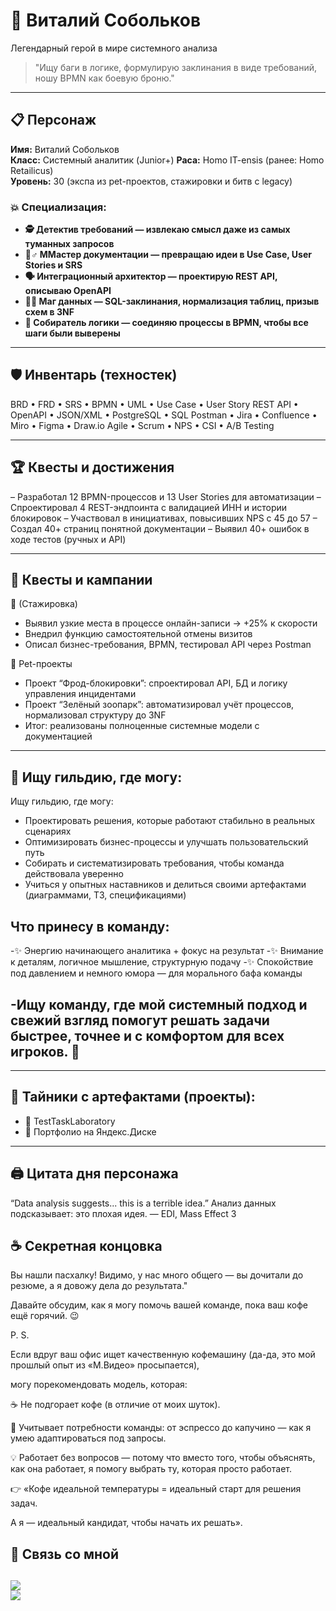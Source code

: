 # 🧙 Виталий Собольков
Легендарный герой в мире системного анализа  

> "Ищу баги в логике, формулирую заклинания в виде требований, ношу BPMN как боевую броню."

---

## 📋 Персонаж  
**Имя:** Виталий Собольков  
**Класс:** Системный аналитик (Junior+)
**Раса:** Homo IT-ensis (ранее: Homo Retailicus)  
**Уровень:** 30 (экспа из pet-проектов, стажировки и битв с legacy)

### 💥 Специализация:  
- **🕵️ Детектив требований — извлекаю смысл даже из самых туманных запросов**  
- **🧠♂️ ММастер документации — превращаю идеи в Use Case, User Stories и SRS**
- **🗣️ Интеграционный архитектор — проектирую REST API, описываю OpenAPI**  
- **🧙‍♂️ Маг данных — SQL-заклинания, нормализация таблиц, призыв схем в 3NF**
- **🧩 Собиратель логики — соединяю процессы в BPMN, чтобы все шаги были выверены**

---

## 🛡️ Инвентарь (техностек)
BRD • FRD • SRS • BPMN • UML • Use Case • User Story
REST API • OpenAPI • JSON/XML • PostgreSQL • SQL
Postman • Jira • Confluence • Miro • Figma • Draw.io
Agile • Scrum • NPS • CSI • A/B Testing

---

## 🏆 Квесты и достижения   
– Разработал 12 BPMN-процессов и 13 User Stories для автоматизации
– Спроектировал 4 REST-эндпоинта с валидацией ИНН и истории блокировок
– Участвовал в инициативах, повысивших NPS с 45 до 57
– Создал 40+ страниц понятной документации
– Выявил 40+ ошибок в ходе тестов (ручных и API)

---

## 🎒 Квесты и кампании
🏥  (Стажировка)
- Выявил узкие места в процессе онлайн-записи → +25% к скорости
- Внедрил функцию самостоятельной отмены визитов
- Описал бизнес-требования, BPMN, тестировал API через Postman

🐾 Pet-проекты
- Проект “Фрод-блокировки”: спроектировал API, БД и логику управления инцидентами
- Проект “Зелёный зоопарк”: автоматизировал учёт процессов, нормализовал структуру до 3NF
- Итог: реализованы полноценные системные модели с документацией
   

---

## 🎯 Ищу гильдию, где могу:
 Ищу гильдию, где могу:
- Проектировать решения, которые работают стабильно в реальных сценариях
- Оптимизировать бизнес-процессы и улучшать пользовательский путь
- Собирать и систематизировать требования, чтобы команда действовала уверенно
- Учиться у опытных наставников и делиться своими артефактами (диаграммами, ТЗ, спецификациями)

## Что принесу в команду:
-✨ Энергию начинающего аналитика + фокус на результат
-✨ Внимание к деталям, логичное мышление, структурную подачу
-✨ Спокойствие под давлением и немного юмора — для морального бафа команды

## -Ищу команду, где мой системный подход и свежий взгляд помогут решать задачи быстрее, точнее и с комфортом для всех игроков. 💫

---
## 📁 Тайники с артефактами (проекты):
- 📁 TestTaskLaboratory
- 📁 Портфолио на Яндекс.Диске

---
## 🖨️ Цитата дня персонажа 
“Data analysis suggests... this is a terrible idea.”
Анализ данных подсказывает: это плохая идея.
— EDI, Mass Effect 3

## ☕ Секретная концовка 
Вы нашли пасхалку! Видимо, у нас много общего — вы дочитали до резюме, а я довожу дела до результата."

Давайте обсудим, как я могу помочь вашей команде, пока ваш кофе ещё горячий. 😉

P. S.

Если вдруг ваш офис ищет качественную кофемашину (да-да, это мой прошлый опыт из «М.Видео» просыпается),

могу порекомендовать модель, которая:

☕ Не подгорает кофе (в отличие от моих шуток).

🧐 Учитывает потребности команды: от эспрессо до капучино — как я умею адаптироваться под запросы.

💡 Работает без вопросов — потому что вместо того, чтобы объяснять, как она работает, я помогу выбрать ту, которая просто работает.

👉 «Кофе идеальной температуры = идеальный старт для решения задач. 

А я — идеальный кандидат, чтобы начать их решать».


## 📩 Связь со мной
[![](https://img.shields.io/badge/Email-vitaly.sobolkov@yandex.ru-green)](mailto:vitaly.sobolkov@yandex.ru)  
[![](https://img.shields.io/badge/Telegram-@sa_vitaly-blue)](https://t.me/sa_vitaly)
---
